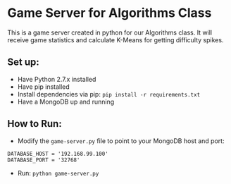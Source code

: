 # Game Server for Algorithms Class

This is a game server created in python for our Algorithms class.
It will receive game statistics and calculate K-Means for getting difficulty spikes.

## Set up:

* Have Python 2.7.x installed
* Have pip installed
* Install dependencies via pip: `pip install -r requirements.txt`
* Have a MongoDB up and running

## How to Run:
* Modify the `game-server.py` file to point to your MongoDB host and port:
```
DATABASE_HOST = '192.168.99.100'
DATABASE_PORT = '32768'
```
* Run: `python game-server.py`
